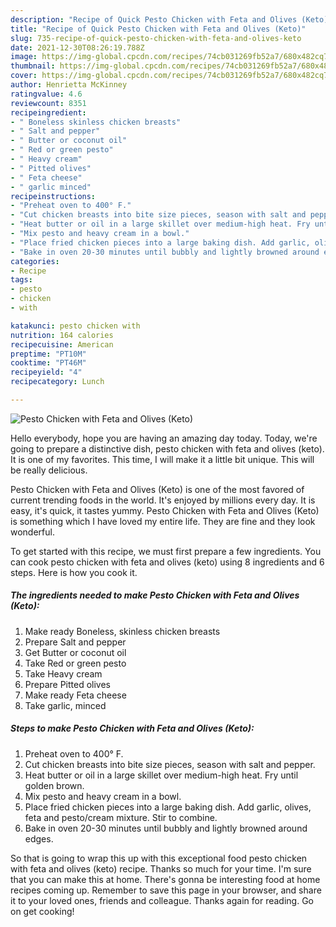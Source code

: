 ```yaml
---
description: "Recipe of Quick Pesto Chicken with Feta and Olives (Keto)"
title: "Recipe of Quick Pesto Chicken with Feta and Olives (Keto)"
slug: 735-recipe-of-quick-pesto-chicken-with-feta-and-olives-keto
date: 2021-12-30T08:26:19.788Z
image: https://img-global.cpcdn.com/recipes/74cb031269fb52a7/680x482cq70/pesto-chicken-with-feta-and-olives-keto-recipe-main-photo.jpg
thumbnail: https://img-global.cpcdn.com/recipes/74cb031269fb52a7/680x482cq70/pesto-chicken-with-feta-and-olives-keto-recipe-main-photo.jpg
cover: https://img-global.cpcdn.com/recipes/74cb031269fb52a7/680x482cq70/pesto-chicken-with-feta-and-olives-keto-recipe-main-photo.jpg
author: Henrietta McKinney
ratingvalue: 4.6
reviewcount: 8351
recipeingredient:
- " Boneless skinless chicken breasts"
- " Salt and pepper"
- " Butter or coconut oil"
- " Red or green pesto"
- " Heavy cream"
- " Pitted olives"
- " Feta cheese"
- " garlic minced"
recipeinstructions:
- "Preheat oven to 400° F."
- "Cut chicken breasts into bite size pieces, season with salt and pepper."
- "Heat butter or oil in a large skillet over medium-high heat. Fry until golden brown."
- "Mix pesto and heavy cream in a bowl."
- "Place fried chicken pieces into a large baking dish. Add garlic, olives, feta and pesto/cream mixture. Stir to combine."
- "Bake in oven 20-30 minutes until bubbly and lightly browned around edges."
categories:
- Recipe
tags:
- pesto
- chicken
- with

katakunci: pesto chicken with 
nutrition: 164 calories
recipecuisine: American
preptime: "PT10M"
cooktime: "PT46M"
recipeyield: "4"
recipecategory: Lunch

---
```



![Pesto Chicken with Feta and Olives (Keto)](https://img-global.cpcdn.com/recipes/74cb031269fb52a7/680x482cq70/pesto-chicken-with-feta-and-olives-keto-recipe-main-photo.jpg)

Hello everybody, hope you are having an amazing day today. Today, we're going to prepare a distinctive dish, pesto chicken with feta and olives (keto). It is one of my favorites. This time, I will make it a little bit unique. This will be really delicious.



Pesto Chicken with Feta and Olives (Keto) is one of the most favored of current trending foods in the world. It's enjoyed by millions every day. It is easy, it's quick, it tastes yummy. Pesto Chicken with Feta and Olives (Keto) is something which I have loved my entire life. They are fine and they look wonderful.


To get started with this recipe, we must first prepare a few ingredients. You can cook pesto chicken with feta and olives (keto) using 8 ingredients and 6 steps. Here is how you cook it.

<!--inarticleads1-->

##### The ingredients needed to make Pesto Chicken with Feta and Olives (Keto):

1. Make ready  Boneless, skinless chicken breasts
1. Prepare  Salt and pepper
1. Get  Butter or coconut oil
1. Take  Red or green pesto
1. Take  Heavy cream
1. Prepare  Pitted olives
1. Make ready  Feta cheese
1. Take  garlic, minced




<!--inarticleads2-->

##### Steps to make Pesto Chicken with Feta and Olives (Keto):

1. Preheat oven to 400° F.
1. Cut chicken breasts into bite size pieces, season with salt and pepper.
1. Heat butter or oil in a large skillet over medium-high heat. Fry until golden brown.
1. Mix pesto and heavy cream in a bowl.
1. Place fried chicken pieces into a large baking dish. Add garlic, olives, feta and pesto/cream mixture. Stir to combine.
1. Bake in oven 20-30 minutes until bubbly and lightly browned around edges.




So that is going to wrap this up with this exceptional food pesto chicken with feta and olives (keto) recipe. Thanks so much for your time. I'm sure that you can make this at home. There's gonna be interesting food at home recipes coming up. Remember to save this page in your browser, and share it to your loved ones, friends and colleague. Thanks again for reading. Go on get cooking!
